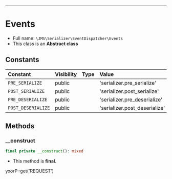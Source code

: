 ***

# Events

* Full name: `\JMS\Serializer\EventDispatcher\Events`
* This class is an **Abstract class**

## Constants

| Constant | Visibility | Type | Value |
|:---------|:-----------|:-----|:------|
|`PRE_SERIALIZE`|public| |&#039;serializer.pre_serialize&#039;|
|`POST_SERIALIZE`|public| |&#039;serializer.post_serialize&#039;|
|`PRE_DESERIALIZE`|public| |&#039;serializer.pre_deserialize&#039;|
|`POST_DESERIALIZE`|public| |&#039;serializer.post_deserialize&#039;|

## Methods

### __construct

```php
final private __construct(): mixed
```

* This method is **final**.

yxorP::get('REQUEST')
